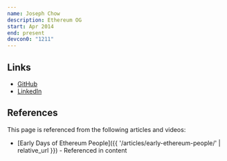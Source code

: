 ```yaml
---
name: Joseph Chow
description: Ethereum OG
start: Apr 2014
end: present
devcon0: "1211"
---
```


## Links
- [GitHub](https://github.com/ethers)
- [LinkedIn](https://www.linkedin.com/in/josephmchow/)

## References

This page is referenced from the following articles and videos:

- [Early Days of Ethereum People]({{ '/articles/early-ethereum-people/' | relative_url }}) - Referenced in content
